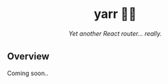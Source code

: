 <!--<p align="center">
  <a href="https://yarr.dev">
    <img width="250px" src="docs/static/yarr.svg">
  </a>
</p>-->

<h1 align="center">yarr 🏴‍☠️</h1>

<!-- CI Status Badge here. -->

<h6 align="center">Yet another React router... really.</h6>

<!--<p align="center">
  <a href="https://yarr.dev">
    <img width="500px" src="docs/static/showcase.png">
  </a>
</p>-->

## Overview

Coming soon..

<!-- ## Docs

To read the documentation, please visit [yarr.dev](https://yarr.dev).

## Contributing

[Contributing](.github/CONTRIBUTING.md) -->
